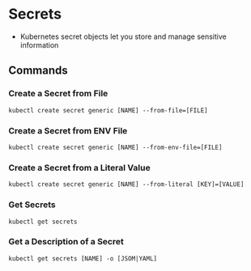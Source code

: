 # Secrets

- Kubernetes secret objects let you store and manage sensitive information


## Commands

### Create a Secret from File

```console
kubectl create secret generic [NAME] --from-file=[FILE]
```

### Create a Secret from ENV File

```console
kubectl create secret generic [NAME] --from-env-file=[FILE]
```

### Create a Secret from a Literal Value

```console
kubectl create secret generic [NAME] --from-literal [KEY]=[VALUE]
```

### Get Secrets

```console
kubectl get secrets
```

### Get a Description of a Secret

```console
kubectl get secrets [NAME] -o [JSOM|YAML]
```
